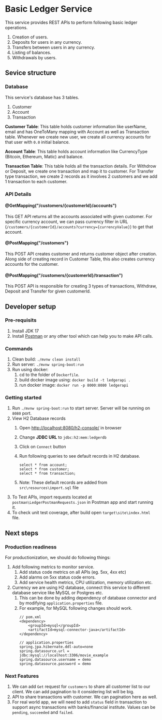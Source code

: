 
# Basic Ledger Service

This service provides REST APIs to perform following basic ledger operations.

1. Creation of users.
1. Deposits for users in any currency.
1. Transfers between users in any currency.
1. Listing of balances.
1. Withdrawals by users.

## Sevice structure

### Database

This service's database has 3 tables.

1. Customer
2. Account
3. Transaction

**Customer Table**: This table holds customer information like userName, email and has OneToMany mapping with Account as well as Transaction table. Whenever we create new user, we create all currency accounts for that user with `0.0` initial balance.

**Account Table**: This table holds account information like CurrencyType (Bitcoin, Ethereum, Matic) and balance.

**Transaction Table**: This table holds all the transaction details. For Withdrow or Deposit, we create one transaction and map it to customer. For Transfer type transaction, we create 2 records as it involves 2 customers and we add 1 transaction to each customer.

### API Details

#### @GetMapping("/customers/{customerId}/accounts")

This GET API returns all the accounts associated with given customer. For specific currency account, we can pass currency filter in URL (`/customers/{customerId}/accounts?currency={currencyValue}`) to get that account.

#### @PostMapping("/customers")

This POST API creates customer and returns customer object after creation. Along side of creating record in Customer Table, this also creates currency accounts for the customer.

#### @PostMapping("/customers/{customerId}/transaction")

This POST API is responsible for creating 3 types of transactions, Withdraw, Deposit and Transfer for given customerId.

## Developer setup

### Pre-requisits

1. Install JDK 17
1. Install [Postman](https://www.postman.com/downloads/) or any other tool which can help you to make API calls.

### Commands

1. Clean build: `./mvnw clean install`
2. Run server: `./mvnw spring-boot:run`
3. Run using docker:
    1. cd to the folder of `Dockerfile`.
    2. build docker image using: `docker build -t ledgerapi .`
    3. run docker image: `docker run -p 8000:8080 ledgerapi`

### Getting started

1. Run `./mvnw spring-boot:run` to start server. Server will be running on `8080` port.
1. View H2 Database records
    1. Open <http://localhost:8080/h2-console/> in browser
    1. Change **JDBC URL** to `jdbc:h2:mem:ledgerdb`
    1. Click on `Connect` button
    1. Run following queries to see default records in H2 database.

        ```
        select * from account;
        select * from customer;
        select * from transaction;
        ```

    1. Note: These default records are added from `src\resources\import.sql` file
1. To Test APIs, import requests located at `postman\LedgerPostmanRequests.json` in Postman app and start running it.
1. To check unit test coverage, after build open `target\site\index.html` file.

## Next steps

### Production readiness

For productionization, we should do following things:

1. Add following metrics to monitor service.
    1. Add status code metrics on all APIs (eg. 5xx, 4xx etc)
    1. Add alarms on 5xx status code errors.
    1. Add service health metrics, CPU utilization, memory utilization etc.
1. Currency we are using H2 database, connect this service to different database service like MySQL or Postgres etc.
    1. This can be done by adding dependency of database connector and by modifying `application.properties` file.
    1. For example, for MySQL following changes should work.
        ```
        // pom.xml
        <dependency>
            <groupId>mysql</groupId>
            <artifactId>mysql-connector-java</artifactId>
        </dependency>
        ```
        ```
        // application.properties
        spring.jpa.hibernate.ddl-auto=none 
        spring.datasource.url = jdbc:mysql://localhost:3306/movie_example
        spring.datasource.username = demo
        spring.datasource.password = demo
        ```

### Next Features

1. We can add `Get` request for `customers` to share all customer list to our client. We can add pagination to it considering list will be big.
2. API to share transactions with customer. We can pagination here as well.
3. For real world app, we will need to add `status` field in transaction to support async transactions with banks/financial institute. Values can be
`pending`, `succeeded` and `failed`.
